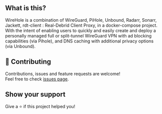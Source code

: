 ## What is this?
WireHole is a combination of WireGuard, PiHole, Unbound, Radarr, Sonarr, Jackett, rdt-client : Real-Debrid Client Proxy, in a docker-compose project.
With the intent of enabling users to quickly and easily create and deploy a personally managed full or split-tunnel WireGuard VPN with ad blocking capabilities (via Pihole), and DNS caching with additional privacy options (via Unbound). 
## 🤝 Contributing

Contributions, issues and feature requests are welcome!<br />Feel free to check [issues page](https://github.com/belarbi2733/wirehole-radarr-sonarr/issues). 

## Show your support

Give a ⭐ if this project helped you!
